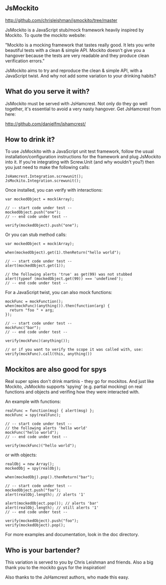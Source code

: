 JsMockito
---------

  http://github.com/chrisleishman/jsmockito/tree/master

JsMockito is a JavaScript stub/mock framework heavily inspired by
Mockito. To quote the mockito website:

  "Mockito is a mocking framework that tastes really good. It
   lets you write beautiful tests with a clean & simple API.
   Mockito doesn't give you a hangover because the tests are
   very readable and they produce clean verification errors."

JsMockito aims to try and reproduce the clean & simple API, with a
JavaScript twist. And why not add some variation to your drinking habits?


What do you serve it with?
--------------------------

JsMockito must be served with JsHamcrest.  Not only do they go well
together, it's essential to avoid a very nasty hangover.  Get
JsHamcrest from here:

  http://github.com/danielfm/jshamcrest/


How to drink it?
----------------

To use JsMockito with a JavaScript unit test framework, follow the usual
installation/configuration instructions for the framework and plug JsMockito
into it. If you're integrating with Screw.Unit (and why wouldn't you?) then you
just need to make the following calls:

    JsHamcrest.Integration.screwunit();
    JsMockito.Integration.screwunit();

Once installed, you can verify with interactions:

    var mockedObject = mock(Array);
  
    // -- start code under test --
    mockedObject.push("one");
    // -- end code under test --
  
    verify(mockedObject).push("one");

Or you can stub method calls:

    var mockedObject = mock(Array);
  
    when(mockedObject).get(1).thenReturn("hello world");
    
    // -- start code under test --
    alert(mockedObject.get(1));
  
    // the following alerts 'true' as get(99) was not stubbed
    alert(typeof (mockedObject.get(99)) === 'undefined');
    // -- end code under test --

For a JavaScript twist, you can also mock functions:

    mockFunc = mockFunction();
    when(mockFunc)(anything()).then(function(arg) {
      return "foo " + arg;
    });
  
    // -- start code under test --
    mockFunc("bar");
    // -- end code under test --
  
    verify(mockFunc)(anything());

    // or if you want to verify the scope it was called with, use:
    verify(mockFunc).call(this, anything())

Mockitos are also good for spys
-------------------------------

Real super spies don't drink martinis - they go for mockitos. And just like
Mockito, JsMockito supports 'spying' (e.g. partial mocking) on real functions
and objects and verifing how they were interacted with.

An example with functions:

    realFunc = function(msg) { alert(msg) };
    mockFunc = spy(realFunc);

    // -- start code under test --
    // the following alerts 'hello world'
    mockFunc("hello world");
    // -- end code under test --

    verify(mockFunc)("hello world");

or with objects:

    realObj = new Array();
    mockedObj = spy(realObj);

    when(mockedObj).pop().thenReturn("bar");

    // -- start code under test --
    mockedObject.push("foo");
    alert(realObj.length); // alerts '1'

    alert(mockedObject.pop()); // alerts 'bar'
    alert(realObj.length); // still alerts '1'
    // -- end code under test --
 
    verify(mockedObject).push("foo");
    verify(mockedObject).pop();

For more examples and documentation, look in the doc directory.


Who is your bartender?
----------------------

This variation is served to you by Chris Leishman and friends.  Also a big
thank you to the mockito guys for the inspiration!

Also thanks to the JsHamcrest authors, who made this easy.
